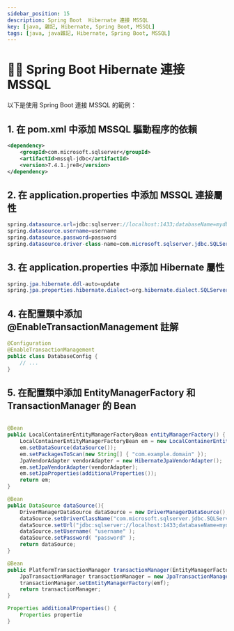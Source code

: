 ```yaml
---
sidebar_position: 15
description: Spring Boot  Hibernate 連接 MSSQL
key: [java, 雜記, Hibernate, Spring Boot, MSSQL]
tags: [java, java雜記, Hibernate, Spring Boot, MSSQL]
---
```


# 👩‍💻 Spring Boot  Hibernate 連接 MSSQL

以下是使用 Spring Boot 連接 MSSQL 的範例：

## 1. 在 pom.xml 中添加 MSSQL 驅動程序的依賴

```xml
<dependency>
    <groupId>com.microsoft.sqlserver</groupId>
    <artifactId>mssql-jdbc</artifactId>
    <version>7.4.1.jre8</version>
</dependency>
```

## 2. 在 application.properties 中添加 MSSQL 連接屬性

```java
spring.datasource.url=jdbc:sqlserver://localhost:1433;databaseName=mydb
spring.datasource.username=username
spring.datasource.password=password
spring.datasource.driver-class-name=com.microsoft.sqlserver.jdbc.SQLServerDriver
```

## 3. 在 application.properties 中添加 Hibernate 屬性

```java
spring.jpa.hibernate.ddl-auto=update
spring.jpa.properties.hibernate.dialect=org.hibernate.dialect.SQLServer2012Dialect
```

## 4. 在配置類中添加 @EnableTransactionManagement 註解

```java
@Configuration
@EnableTransactionManagement
public class DatabaseConfig {
    // ...
}
```

## 5. 在配置類中添加 EntityManagerFactory 和 TransactionManager 的 Bean

```java

@Bean
public LocalContainerEntityManagerFactoryBean entityManagerFactory() {
    LocalContainerEntityManagerFactoryBean em = new LocalContainerEntityManagerFactoryBean();
    em.setDataSource(dataSource());
    em.setPackagesToScan(new String[] { "com.example.domain" });
    JpaVendorAdapter vendorAdapter = new HibernateJpaVendorAdapter();
    em.setJpaVendorAdapter(vendorAdapter);
    em.setJpaProperties(additionalProperties());
    return em;
}

@Bean
public DataSource dataSource(){
    DriverManagerDataSource dataSource = new DriverManagerDataSource();
    dataSource.setDriverClassName("com.microsoft.sqlserver.jdbc.SQLServerDriver");
    dataSource.setUrl("jdbc:sqlserver://localhost:1433;databaseName=mydb");
    dataSource.setUsername( "username" );
    dataSource.setPassword( "password" );
    return dataSource;
}

@Bean
public PlatformTransactionManager transactionManager(EntityManagerFactory emf){
    JpaTransactionManager transactionManager = new JpaTransactionManager();
    transactionManager.setEntityManagerFactory(emf);
    return transactionManager;
}

Properties additionalProperties() {
    Properties propertie
}
```
